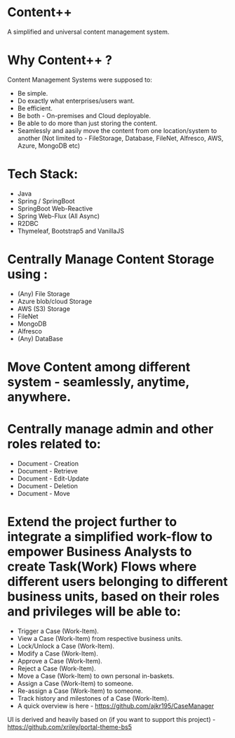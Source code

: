 # Content++
A simplified and universal content management system.

# Why Content++ ?
Content Management Systems were supposed to:
  - Be simple. 
  - Do exactly what enterprises/users want.
  - Be efficient.
  - Be both - On-premises and Cloud deployable.
  - Be able to do more than just storing the content.
  - Seamlessly and aasily move the content from one location/system to another (Not limited to - FileStorage, Database, FileNet, Alfresco, AWS, Azure, MongoDB etc)     


# Tech Stack:
  - Java
  - Spring / SpringBoot
  - SpringBoot Web-Reactive
  - Spring Web-Flux (All Async)
  - R2DBC
  - Thymeleaf, Bootstrap5 and VanillaJS


# Centrally Manage Content Storage using :
  - (Any) File Storage
  - Azure blob/cloud Storage
  - AWS (S3) Storage
  - FileNet
  - MongoDB
  - Alfresco
  - (Any) DataBase 

# Move Content among different system - seamlessly, anytime, anywhere.

# Centrally manage admin and other roles related to:

  - Document - Creation
  - Document - Retrieve
  - Document - Edit-Update
  - Document - Deletion
  - Document - Move

# Extend the project further to integrate a simplified work-flow to empower Business Analysts to create Task(Work) Flows where different users belonging to different business units, based on their roles and privileges will be able to:
  - Trigger a Case (Work-Item).
  - View a Case (Work-Item) from respective business units. 
  - Lock/Unlock a Case (Work-Item). 
  - Modify a Case (Work-Item).
  - Approve a Case (Work-Item).
  - Reject a Case (Work-Item).
  - Move a Case (Work-Item) to own personal in-baskets. 
  - Assign a Case (Work-Item) to someone.
  - Re-assign a Case (Work-Item) to someone.
  - Track history and milestones of a Case (Work-Item).
  - A quick overview is here - https://github.com/ajkr195/CaseManager


UI is derived and heavily based on (if you want to support this project) - https://github.com/xriley/portal-theme-bs5 
